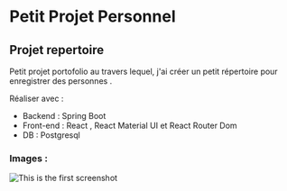 # Petit Projet Personnel
## Projet repertoire 

Petit projet portofolio au travers lequel, j'ai créer un petit répertoire pour enregistrer des personnes .

Réaliser avec :
  - Backend : Spring Boot 
  - Front-end : React , React Material UI et React Router Dom 
  - DB : Postgresql

### Images :

![This is the first screenshot](https://github.com/Netrunner0101/repertoire-main.git/Projet_Image/screen1.png)
